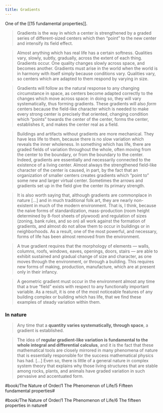 ```yaml
---
title: Gradients
---
```


One of the [[15 fundamental properties]].

> Gradients is the way in which a center is strengthened by a graded series of different-sized centers which then “point” to the new center and intensify its field effect.

> Almost anything which has real life has a certain softness. Qualities vary, slowly, subtly, gradually, across the extent of each thing. Gradients occur. One quality changes slowly across space, and becomes another.
> Gradients must arise in the world when the world is in harmony with itself simply because conditions vary. Qualities vary, so centers which are adapted to them respond by varying in size.

> Gradients will follow as the natural response to any changing circumstance in space, as centers become adapted correctly to the changes which move across space: in doing so, they will vary systematically, thus forming gradients. These gradients will also *form* centers because the field-like character which is needed to make every strong center is precisely that oriented, changing condition which “points” towards the center of the center, forms the center, establishes it, and makes the center real as a field.

> Buildings and artifacts without gradients are more mechanical. They have less life to them, because there is no slow variation which reveals the inner wholeness.
> In something which has life, there are graded fields of variation throughout the whole, often moving from the center to the boundary, or from the boundary to the center. Indeed, gradients are essentially and necessarily connected to the existence of a living center. Almost always the strengthened field-like character of the center is caused, in part, by the fact that an organization of smaller centers creates gradients which “point to” some new and larger virtual center. Sometimes the arrows and gradients set up in the field give the center its primary strength.

> It is also worth saying that, although gradients are commonplace in nature […] and in much traditional folk art, they are nearly non-existent in much of the modern environment. That is, I think, because the naive forms of standardization, mass-production (room height determined by 8-foot sheets of plywood) and regulation of sizes (zoning, bank rules, and so on) all work against the formation of gradients, and almost do not allow them to occur in buildings or in neighborhoods. As a result, one of the most powerful, and necessary, forms of life has been almost removed from the environment.

> A true gradient requires that the morphology of elements — walls, columns, roofs, windows, eaves, openings, doors, stairs — are able to exhibit sustained and gradual change of size and character, as one moves through the environment, or through a building. This requires new forms of making, production, manufacture, which are at present only in their infancy.

> A geometric gradient must occur in the environment almost any time that a true “field” exists with respect to any functionally important variable. As a result, it is one of the most noticeable features of any building complex or building which has life, that we find these examples of steady variation within them.

### In nature
> Any time that a **quantity varies systematically, through space**, a gradient is established.

> The idea of **regular gradient-like variation is fundamental to the whole integral and differential calculus**, and it is the fact that these mathematical tools are closely mirrored in many phenomena of nature that is essentially responsible for the success mathematical physics has had. […]
> Even so, there is little of a general nature in complex system theory that explains why those living structures that are stable among rocks, plants, and animals have graded variation in such pervasive and accentuated form.


#book/The Nature of Order/1 The Phenomenon of Life/5 Fifteen fundamental properties#

#book/The Nature of Order/1 The Phenomenon of Life/6 The fifteen properties in nature#